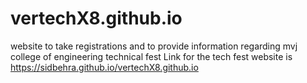 # vertechX8.github.io
website to take registrations and to provide information regarding mvj college of engineering technical fest
Link for the tech fest website is https://sidbehra.github.io/vertechX8.github.io
